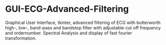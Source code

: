# GUI-ECG-Advanced-Filtering
Graphical User Interface, tkinter, advanced filtering of ECG with butterworth high-, low-, band-pass and bandstop filter with adjustable cut off frequency and ordernumber. Spectral Analysis and display of fast fourier transformation.
